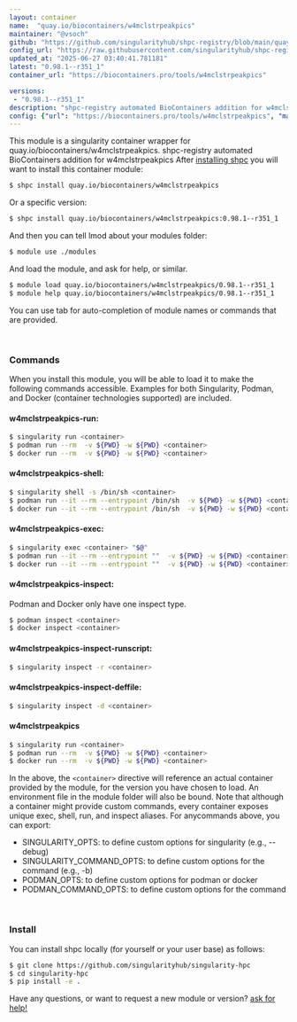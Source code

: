 ```yaml
---
layout: container
name:  "quay.io/biocontainers/w4mclstrpeakpics"
maintainer: "@vsoch"
github: "https://github.com/singularityhub/shpc-registry/blob/main/quay.io/biocontainers/w4mclstrpeakpics/container.yaml"
config_url: "https://raw.githubusercontent.com/singularityhub/shpc-registry/main/quay.io/biocontainers/w4mclstrpeakpics/container.yaml"
updated_at: "2025-06-27 03:40:41.781181"
latest: "0.98.1--r351_1"
container_url: "https://biocontainers.pro/tools/w4mclstrpeakpics"

versions:
 - "0.98.1--r351_1"
description: "shpc-registry automated BioContainers addition for w4mclstrpeakpics"
config: {"url": "https://biocontainers.pro/tools/w4mclstrpeakpics", "maintainer": "@vsoch", "description": "shpc-registry automated BioContainers addition for w4mclstrpeakpics", "latest": {"0.98.1--r351_1": "sha256:19edaa318ec501a405373418aa347bd4de0ea44720e5a69e1bfabc63a5704971"}, "tags": {"0.98.1--r351_1": "sha256:19edaa318ec501a405373418aa347bd4de0ea44720e5a69e1bfabc63a5704971"}, "docker": "quay.io/biocontainers/w4mclstrpeakpics"}
---
```


This module is a singularity container wrapper for quay.io/biocontainers/w4mclstrpeakpics.
shpc-registry automated BioContainers addition for w4mclstrpeakpics
After [installing shpc](#install) you will want to install this container module:


```bash
$ shpc install quay.io/biocontainers/w4mclstrpeakpics
```

Or a specific version:

```bash
$ shpc install quay.io/biocontainers/w4mclstrpeakpics:0.98.1--r351_1
```

And then you can tell lmod about your modules folder:

```bash
$ module use ./modules
```

And load the module, and ask for help, or similar.

```bash
$ module load quay.io/biocontainers/w4mclstrpeakpics/0.98.1--r351_1
$ module help quay.io/biocontainers/w4mclstrpeakpics/0.98.1--r351_1
```

You can use tab for auto-completion of module names or commands that are provided.

<br>

### Commands

When you install this module, you will be able to load it to make the following commands accessible.
Examples for both Singularity, Podman, and Docker (container technologies supported) are included.

#### w4mclstrpeakpics-run:

```bash
$ singularity run <container>
$ podman run --rm  -v ${PWD} -w ${PWD} <container>
$ docker run --rm  -v ${PWD} -w ${PWD} <container>
```

#### w4mclstrpeakpics-shell:

```bash
$ singularity shell -s /bin/sh <container>
$ podman run --it --rm --entrypoint /bin/sh  -v ${PWD} -w ${PWD} <container>
$ docker run --it --rm --entrypoint /bin/sh  -v ${PWD} -w ${PWD} <container>
```

#### w4mclstrpeakpics-exec:

```bash
$ singularity exec <container> "$@"
$ podman run --it --rm --entrypoint ""  -v ${PWD} -w ${PWD} <container> "$@"
$ docker run --it --rm --entrypoint ""  -v ${PWD} -w ${PWD} <container> "$@"
```

#### w4mclstrpeakpics-inspect:

Podman and Docker only have one inspect type.

```bash
$ podman inspect <container>
$ docker inspect <container>
```

#### w4mclstrpeakpics-inspect-runscript:

```bash
$ singularity inspect -r <container>
```

#### w4mclstrpeakpics-inspect-deffile:

```bash
$ singularity inspect -d <container>
```



#### w4mclstrpeakpics

```bash
$ singularity run <container>
$ podman run --rm  -v ${PWD} -w ${PWD} <container>
$ docker run --rm  -v ${PWD} -w ${PWD} <container>
```


In the above, the `<container>` directive will reference an actual container provided
by the module, for the version you have chosen to load. An environment file in the
module folder will also be bound. Note that although a container
might provide custom commands, every container exposes unique exec, shell, run, and
inspect aliases. For anycommands above, you can export:

 - SINGULARITY_OPTS: to define custom options for singularity (e.g., --debug)
 - SINGULARITY_COMMAND_OPTS: to define custom options for the command (e.g., -b)
 - PODMAN_OPTS: to define custom options for podman or docker
 - PODMAN_COMMAND_OPTS: to define custom options for the command

<br>

### Install

You can install shpc locally (for yourself or your user base) as follows:

```bash
$ git clone https://github.com/singularityhub/singularity-hpc
$ cd singularity-hpc
$ pip install -e .
```

Have any questions, or want to request a new module or version? [ask for help!](https://github.com/singularityhub/singularity-hpc/issues)